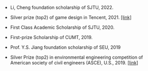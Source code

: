 - Li, Cheng foundation scholarship of SJTU, 2022.

- Silver prize (top2) of game design in Tencent, 2021. [[link]](https://gameinstitute.qq.com/minigame/10136)

- First Class Academic Scholarship of SJTU, 2020.

- First-prize Scholarship of CUMT, 2019.

- Prof. Y.S. Jiang foundation scholarship of SEU, 2019

- Silver Prize (top2) in environmental engineering competition of American society of civil engineers (ASCE), U.S., 2019. [[link]](https://se-asce2019.utk.edu/results/)